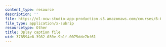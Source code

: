 ```yaml
---
content_type: resource
description: ''
file: https://ol-ocw-studio-app-production.s3.amazonaws.com/courses/6-004-computation-structures-spring-2017/378594e83982030e9b1f0075dde7bf61_fg6QYiiF_c8.srt
file_type: application/x-subrip
resourcetype: Other
title: 3play caption file
uid: 378594e8-3982-030e-9b1f-0075dde7bf61
---
```

